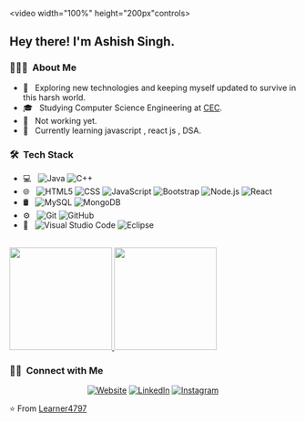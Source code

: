 <video width="100%" height="200px"controls>
  <source src="https://pixabay.com/videos/id-31210/" type="video/mp4">
</video>

<h2> Hey there! I'm Ashish Singh.</h2>

<h3> 👨🏻‍💻 &nbsp;About Me </h3>

- 🤔 &nbsp; Exploring new technologies and keeping myself updated to survive in this harsh world.
- 🎓 &nbsp; Studying Computer Science Engineering at <a href="http://www.cecmohali.org/">CEC</a>.
- 💼 &nbsp; Not working yet.
- 🌱 &nbsp; Currently learning javascript , react js , DSA.

<h3> 🛠 &nbsp;Tech Stack</h3>

- 💻 &nbsp;
  ![Java](https://img.shields.io/badge/-Java-333333?style=flat&logo=Java&logoColor=007396)
  ![C++](https://img.shields.io/badge/-C++-333333?style=flat&logo=C%2B%2B&logoColor=00599C)
- 🌐 &nbsp;
  ![HTML5](https://img.shields.io/badge/-HTML5-333333?style=flat&logo=HTML5)
  ![CSS](https://img.shields.io/badge/-CSS-333333?style=flat&logo=CSS3&logoColor=1572B6)
  ![JavaScript](https://img.shields.io/badge/-JavaScript-333333?style=flat&logo=javascript)
  ![Bootstrap](https://img.shields.io/badge/-Bootstrap-333333?style=flat&logo=bootstrap&logoColor=563D7C)
  ![Node.js](https://img.shields.io/badge/-Node.js-333333?style=flat&logo=node.js)
  ![React](https://img.shields.io/badge/-React-333333?style=flat&logo=react)
- 🛢 &nbsp;
  ![MySQL](https://img.shields.io/badge/-MySQL-333333?style=flat&logo=mysql)
  ![MongoDB](https://img.shields.io/badge/-MongoDB-333333?style=flat&logo=mongodb)
- ⚙️ &nbsp;
  ![Git](https://img.shields.io/badge/-Git-333333?style=flat&logo=git)
  ![GitHub](https://img.shields.io/badge/-GitHub-333333?style=flat&logo=github)
- 🔧 &nbsp;
  ![Visual Studio Code](https://img.shields.io/badge/-Visual%20Studio%20Code-333333?style=flat&logo=visual-studio-code&logoColor=007ACC)
  ![Eclipse](https://img.shields.io/badge/-Eclipse-333333?style=flat&logo=eclipse-ide&logoColor=2C2255)

<br/>

<a href="https://github.com/Learner4797">
  <img height="180em" src="https://github-readme-stats.vercel.app/api?username=Learner4797&theme=buefy&show_icons=true" />
  <img height="180em" src="https://github-readme-stats.vercel.app/api/top-langs/?username=Learner4797&theme=buefy&layout=compact" />
</a>

<br/>

<h3> 🤝🏻 &nbsp;Connect with Me </h3>

<p align="center">
<a href="https://learner4797.github.io/MyPortfolio/index.html"><img alt="Website" src="https://learner4797.github.io/MyPortfolio/index.html"></a>
<a href="https://www.linkedin.com/in/ashish-singh-1771091a5/"><img alt="LinkedIn" src="https://img.shields.io/badge/LinkedIn-0077B5?style=for-the-badge&logo=linkedin&logoColor=white"></a>
<a href="https://www.instagram.com/ash1sh_1hakur10/?hl=en"><img alt="Instagram" src="https://img.shields.io/badge/Instagram-E4405F?style=for-the-badge&logo=instagram&logoColor=white"></a>
</p>

⭐️ From [Learner4797](https://github.com/Learner4797)
